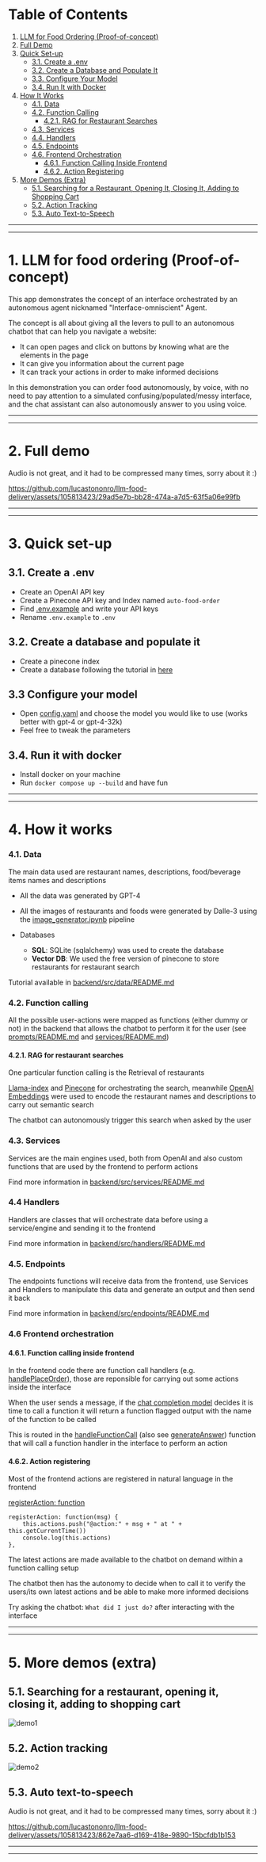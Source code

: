 # Table of Contents

1. [LLM for Food Ordering (Proof-of-concept)](#1-llm-for-food-ordering-proof-of-concept)
2. [Full Demo](#2-full-demo)
3. [Quick Set-up](#3-quick-set-up)
   - [3.1. Create a .env](#31-create-a-env)
   - [3.2. Create a Database and Populate It](#32-create-a-database-and-populate-it)
   - [3.3. Configure Your Model](#33-configure-your-model)
   - [3.4. Run It with Docker](#34-run-it-with-docker)
4. [How It Works](#4-how-it-works)
   - [4.1. Data](#41-data)
   - [4.2. Function Calling](#42-function-calling)
     - [4.2.1. RAG for Restaurant Searches](#421-rag-for-restaurant-searches)
   - [4.3. Services](#43-services)
   - [4.4. Handlers](#44-handlers)
   - [4.5. Endpoints](#45-endpoints)
   - [4.6. Frontend Orchestration](#46-frontend-orchestration)
     - [4.6.1. Function Calling Inside Frontend](#461-function-calling-inside-frontend)
     - [4.6.2. Action Registering](#462-action-registering)
5. [More Demos (Extra)](#5-more-demos-extra)
   - [5.1. Searching for a Restaurant, Opening It, Closing It, Adding to Shopping Cart](#51-searching-for-a-restaurant-opening-it-closing-it-adding-to-shopping-cart)
   - [5.2. Action Tracking](#52-action-tracking)
   - [5.3. Auto Text-to-Speech](#53-auto-text-to-speech)
----
----
# 1. LLM for food ordering (Proof-of-concept)

This app demonstrates the concept of an interface orchestrated by an autonomous agent nicknamed "Interface-omniscient" Agent.

The concept is all about giving all the levers to pull to an autonomous chatbot that can help you navigate a website:

- It can open pages and click on buttons by knowing what are the elements in the page
- It can give you information about the current page
- It can track your actions in order to make informed decisions

In this demonstration you can order food autonomously, by voice, with no need to pay attention to a simulated confusing/populated/messy interface, and the chat assistant can also autonomously answer to you using voice.

----
----
# 2. Full demo 
Audio is not great, and it had to be compressed many times, sorry about it :)

https://github.com/lucastononro/llm-food-delivery/assets/105813423/29ad5e7b-bb28-474a-a7d5-63f5a06e99fb


----
----
# 3. Quick set-up

## 3.1. Create a .env
- Create an OpenAI API key
- Create a Pinecone API key and Index named `auto-food-order`
- Find [.env.example](./backend/.env.example) and write your API keys
- Rename `.env.example` to `.env`

## 3.2. Create a database and populate it
- Create a pinecone index
- Create a database following the tutorial in [here](./backend/src/data/README.md)

## 3.3 Configure your model
- Open [config.yaml](./backend/src/config/config.yaml) and choose the model you would like to use (works better with gpt-4 or gpt-4-32k)
- Feel free to tweak the parameters

## 3.4. Run it with docker
- Install docker on your machine
- Run ```docker compose up --build``` and have fun

----
----
# 4. How it works 

### 4.1. Data

The main data used are restaurant names, descriptions, food/beverage items names and descriptions

- All the data was generated by GPT-4

- All the images of restaurants and foods were generated by Dalle-3 using the [image_generator.ipynb](./backend/src/images_generator/image_generator.ipynb) pipeline
- Databases
    - **SQL**: SQLite (sqlalchemy) was used to create the database
    - **Vector DB**: We used the free version of pinecone to store restaurants for restaurant search

Tutorial available in [backend/src/data/README.md](./backend/src/data/README.md)

### 4.2. Function calling

All the possible user-actions were mapped as functions (either dummy or not) in the backend that allows the chatbot to perform it for the user (see [prompts/README.md](./backend/src/prompts/README.md) and [services/README.md](./backend/src/services/README.md))

#### 4.2.1. RAG for restaurant searches

One particular function calling is the Retrieval of restaurants

[Llama-index](https://github.com/run-llama/llama_index) and [Pinecone](https://github.com/run-llama/llama_index) for orchestrating the search, meanwhile [OpenAI Embeddings](https://platform.openai.com/docs/guides/embeddings) were used to encode the restaurant names and descriptions to carry out semantic search

The chatbot can autonomously trigger this search when asked by the user

### 4.3. Services

Services are the main engines used, both from OpenAI and also custom functions that are used by the frontend to perform actions

Find more information in [backend/src/services/README.md](./backend/src/services/README.md)

### 4.4 Handlers

Handlers are classes that will orchestrate data before using a service/engine and sending it to the frontend

Find more information in [backend/src/handlers/README.md](./backend/src/handlers/README.md)


### 4.5. Endpoints

The endpoints functions will receive data from the frontend, use Services and Handlers to manipulate this data and generate an output and then send it back

Find more information in [backend/src/endpoints/README.md](./backend/src/endpoints/README.md)


### 4.6 Frontend orchestration

#### 4.6.1. Function calling inside frontend

In the frontend code there are function call handlers (e.g. [handlePlaceOrder](./frontend/src/components/AppContainer.vue#434)), those are reponsible for carrying out some actions inside the interface

When the user sends a message, if the [chat completion model](./backend/src/services/openai_service/chat_completion.py) decides it is time to call a function it will return a function flagged output with the name of the function to be called

This is routed in the [handleFunctionCall](./frontend/src/components/AppContainer.vue#312) (also see [generateAnswer](./frontend/src/components/AppContainer.vue#279)) function that will call a function handler in the interface to perform an action


#### 4.6.2. Action registering

Most of the frontend actions are registered in natural language in the frontend

[registerAction: function](./frontend/src/components/AppContainer.vue#492)
``` 
registerAction: function(msg) {
    this.actions.push("@action:" + msg + " at " + this.getCurrentTime())
    console.log(this.actions)
},
```

The latest actions are made available to the chatbot on demand within a function calling setup

The chatbot then has the autonomy to decide when to call it to verify the users/its own latest actions and be able to make more informed decisions

Try asking the chatbot: ```What did I just do?``` after interacting with the interface

----
----

# 5. More demos (extra) 

## 5.1. Searching for a restaurant, opening it, closing it, adding to shopping cart

![demo1](./docs/gifs/demo_1.gif)

## 5.2. Action tracking

![demo2](./docs/gifs/demo_2.gif)


## 5.3. Auto text-to-speech

Audio is not great, and it had to be compressed many times, sorry about it :)

https://github.com/lucastononro/llm-food-delivery/assets/105813423/862e7aa6-d169-418e-9890-15bcfdb1b153

----
----
